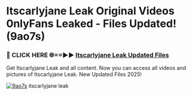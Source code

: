 # Itscarlyjane Leak Original Videos 0nlyFans Leaked - Files Updated! (9ao7s)

<h3>🔴 CLICK HERE 🌐==►► <a href="https://tinyurl.com/2wckxsce" rel="nofollow">Itscarlyjane Leak Updated Files</a></h3>

Get Itscarlyjane Leak and all content. Now you can access all videos and pictures of Itscarlyjane Leak. New Updated Files 2025!

[![9ao7s](https://i.imgur.com/AFduVYN.gif)](https://tinyurl.com/2wckxsce)
itscarlyjane leak